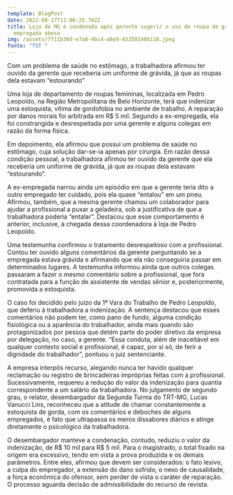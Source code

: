 ```yaml
---
template: BlogPost
date: 2022-08-17T11:06:25.702Z
title: Loja de MG é condenada após gerente sugerir o uso de roupa de grávida a
  empregada obesa
img: /assets/7f11b30d-e7a8-4bc4-a8e9-65250148b116.jpeg
fonte: "TST "
---
```

Com um problema de saúde no estômago, a trabalhadora afirmou ter ouvido da gerente que receberia um uniforme de grávida, já que as roupas dela estavam “estourando”

Uma loja de departamento de roupas femininas, localizada em Pedro Leopoldo, na Região Metropolitana de Belo Horizonte, terá que indenizar uma estoquista, vítima de gordofobia no ambiente de trabalho. A reparação por danos morais foi arbitrada em R$ 5 mil. Segundo a ex-empregada, ela foi constrangida e desrespeitada por uma gerente e alguns colegas em razão da forma física.

Em depoimento, ela afirmou que possui um problema de saúde no estômago, cuja solução dar-se-ia apenas por cirurgia. Em razão dessa condição pessoal, a trabalhadora afirmou ter ouvido da gerente que ela receberia um uniforme de grávida, já que as roupas dela estavam “estourando”.

A ex-empregada narrou ainda um episódio em que a gerente teria dito a outro empregado ter cuidado, pois ela quase “entalou” em um pneu. Afirmou, também, que a mesma gerente chamou um colaborador para ajudar a profissional a puxar a geladeira, sob a justificativa de que a trabalhadora poderia “entalar”. Destacou que esse comportamento é anterior, inclusive, à chegada dessa coordenadora à loja de Pedro Leopoldo.

Uma testemunha confirmou o tratamento desrespeitoso com a profissional. Contou ter ouvido alguns comentários da gerente perguntando se a empregada estava grávida e afirmando que ela não conseguiria passar em determinados lugares. A testemunha informou ainda que outros colegas passaram a fazer o mesmo comentário sobre a profissional, que fora contratada para a função de assistente de vendas sênior e, posteriormente, promovida a estoquista.

O caso foi decidido pelo juízo da 1ª Vara do Trabalho de Pedro Leopoldo, que deferiu à trabalhadora a indenização. A sentença destacou que esses comentários não podem ter, como pano de fundo, alguma condição fisiológica ou a aparência do trabalhador, ainda mais quando são protagonizados por pessoa que detém parte do poder diretivo da empresa por delegação, no caso, a gerente. “Essa conduta, além de inaceitável em qualquer contexto social e profissional, é capaz, por si só, de ferir a dignidade do trabalhador”, pontuou o juiz sentenciante.

A empresa interpôs recurso, alegando nunca ter havido qualquer reclamação ou registro de brincadeiras impróprias feitas com a profissional. Sucessivamente, requereu a redução do valor da indenização para quantia correspondente a um salário da trabalhadora. No julgamento de segundo grau, o relator, desembargador da Segunda Turma do TRT-MG, Lucas Vanucci Lins, reconheceu que a atitude de chamar constantemente a estoquista de gorda, com os comentários e deboches de alguns empregados, é fato que ultrapassa os meros dissabores diários e atinge diretamente o psicológico da trabalhadora.

O desembargador manteve a condenação, contudo, reduziu o valor da indenização, de R$ 10 mil para R$ 5 mil. Para o magistrado, o total fixado na origem era excessivo, tendo em vista a prova produzida e os demais parâmetros. Entre eles, afirmou que devem ser considerados: o fato lesivo, a culpa do empregador, a extensão do dano sofrido, o nexo de causalidade, a força econômica do ofensor, sem perder de vista o caráter de reparação. O processo aguarda decisão de admissibilidade do recurso de revista.